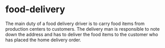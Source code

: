 # food-delivery
The main duty of a food delivery driver is to carry food items from production centers to customers. The delivery man is responsible to note down the address and has to deliver the food items to the customer who has placed the home delivery order. 
